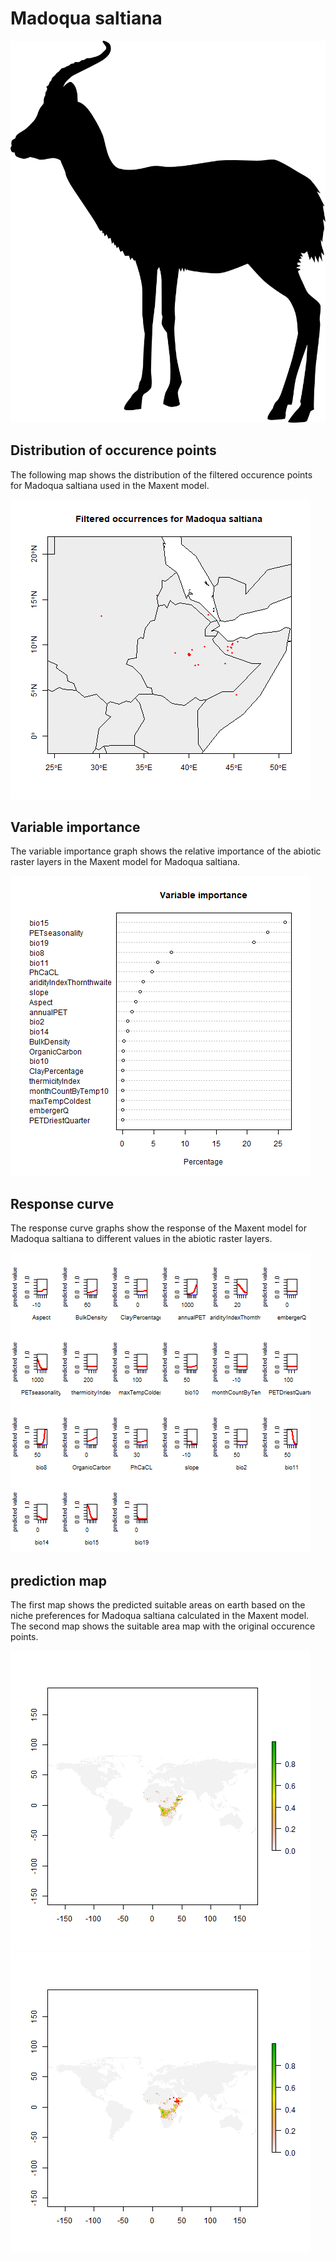 # Madoqua saltiana 

![](image_taxa.png) 

## Distribution of occurence points 
The following map shows the distribution of the filtered occurence points for Madoqua saltiana used in the Maxent model. 

![](occurrences.png)
    
## Variable importance 
The variable importance graph shows the relative importance of the abiotic raster layers in the  Maxent model for Madoqua saltiana. 

![](valid_maxent_variable_importance.png)
    
## Response curve 
The response curve graphs show the response of the Maxent model for Madoqua saltiana to different values in the abiotic raster layers. 

![](valid_maxent_response_curve.png)
    
## prediction map 
The first map shows the predicted suitable areas on earth based on the niche preferences for Madoqua saltiana calculated in the Maxent model. The second map shows the suitable area map with the original occurence points.

![](prediction_map.png)
![](prediction_occurence_map.png)
    
